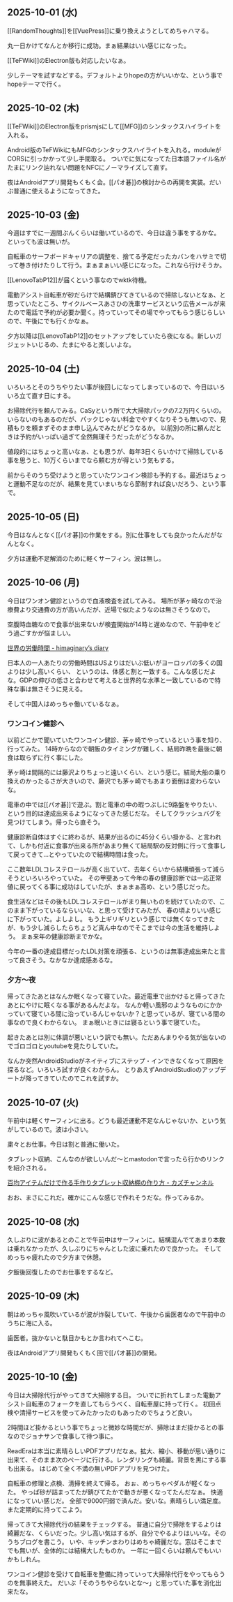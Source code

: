 ## 2025-10-01 (水)

[[RandomThoughts]]を[[VuePress]]に乗り換えようとしてめちゃハマる。

丸一日かけてなんとか移行に成功。まぁ結果はいい感じになった。

[[TeFWiki]]のElectron版も対応したいなぁ。

少しテーマを試すなどする。デフォルトよりhopeの方がいいかな、という事でhopeテーマで行く。

## 2025-10-02 (木)

[[TeFWiki]]のElectron版をprismjsにして[[MFG]]のシンタックスハイライトを入れる。

Android版のTeFWikiにもMFGのシンタックスハイライトを入れる。moduleがCORSに引っかかって少し手間取る。
ついでに気になってた日本語ファイル名がたまにリンク辿れない問題をNFCにノーマライズして直す。

夜はAndroidアプリ開発もくもく会。[[パオ碁]]の検討からの再開を実装。だいぶ普通に使えるようになってきた。

## 2025-10-03 (金)

今週はすでに一週間ぶんくらいは働いているので、今日は違う事をするかな。
といっても波は無いが。

自転車のサーフボードキャリアの調整を、捨てる予定だったカバンをハサミで切って巻き付けたりして行う。まぁまぁいい感じになった。これなら行けそうか。

[[LenovoTabP12]]が届くという事なのでwktk待機。

電動アシスト自転車が砂だらけで結構錆びてきているので掃除しないとなぁ、と思っていたところ、サイクルベースあさひの洗車サービスという広告メールが来たので電話で予約が必要か聞く。持っていってその場でやってもらう感じらしいので、午後にでも行くかなぁ。

夕方以降は[[LenovoTabP12]]のセットアップをしていたら夜になる。新しいガジェットいじるの、たまにやると楽しいよな。

## 2025-10-04 (土)

いろいろとそのうちやりたい事が後回しになってしまっているので、今日はいろいろ立て直す日にする。

お掃除代行を頼んでみる。CaSyという所で大大掃除パックの7.2万円くらいの。いらないのもあるのだが、パックじゃない料金でやすくなりそうも無いので、見積もりを頼まずそのまま申し込んでみたがどうなるか。
以前別の所に頼んだときは予約がいっぱい過ぎて全然無理そうだったがどうなるか。

値段的にはちょっと高いなぁ、とも思うが、毎年3日くらいかけて掃除している事を思うと、10万くらいまでなら頼む方が得という気もする。

前からそのうち受けようと思っていたワンコイン検診も予約する。最近はちょっと運動不足なのだが、結果を見ていまいちなら節制すれば良いだろう、という事で。

## 2025-10-05 (日)

今日はなんとなく[[パオ碁]]の作業をする。別に仕事をしても良かったんだがなんとなく。

夕方は運動不足解消のために軽くサーフィン。波は無し。

## 2025-10-06 (月)

今日はワンオン健診というので血液検査を試してみる。
場所が茅ヶ崎なので治療費より交通費の方が高いんだが、近場で似たようなのは無さそうなので。

空腹時血糖なので食事が出来ないが検査開始が14時と遅めなので、午前中をどう過ごすかが悩ましい。

[世界の労働時間 - himaginary’s diary](https://himaginary.hatenablog.com/entry/20250911/Global_Working_Hours)

日本人の一人あたりの労働時間はUSよりはだいぶ低いがヨーロッパの多くの国よりは少し高いくらい、
というのは、体感と割と一致する。こんな感じだよな。GDPの伸びの低さと合わせて考えると世界的な水準と一致しているので特殊な事は無さそうに見える。

そして中国人はめっちゃ働いているなぁ。

### ワンコイン健診へ

以前どこかで聞いていたワンコイン健診、茅ヶ崎でやっているという事を知り、行ってみた。
14時からなので朝飯のタイミングが難しく、結局昨晩を最後に朝食は取らずに行く事にした。

茅ヶ崎は間隔的には藤沢よりちょっと遠いくらい、という感じ。結局大船の乗り換えのかったるさが大きいので、藤沢でも茅ヶ崎でもあまり面倒は変わらないな。

電車の中では[[パオ碁]]で遊ぶ。割と電車の中の暇つぶしに9路盤をやりたい、という目的は達成出来るようになってきた感じだな。
そしてクラッシュバグを見つけてしまう。帰ったら直そう。

健康診断自体はすぐに終わるが、結果が出るのに45分くらい掛かる、と言われて、しかも付近に食事が出来る所があまり無くて結局駅の反対側に行って食事して戻ってきて…とやっていたので結構時間は食った。

ここ数年LDLコレステロールが高く出ていて、去年くらいから結構頑張って減らそうといろいろやっていた。
その甲斐あって今年の春の健康診断では一応正常値に戻ってくる事に成功はしていたが、まぁまぁ高め、という感じだった。

食生活などはその後もLDLコレステロールがまり無いものを続けていたので、このまま下がっているならいいな、と思って受けてみたが、
春の頃よりいい感じに下がっていた。よしよし。
もう上ギリギリという感じでは無くなってきたが、もう少し減らしたらちょうど真ん中なのでそこまでは今の生活を維持しよう。
まぁ来年の健康診断までかな。

今年の一番の達成目標だったLDL対策を頑張る、というのは無事達成出来たと言って良さそう。なかなか達成感あるな。

### 夕方〜夜

帰ってきたあとはなんか眠くなって寝ていた。最近電車で出かけると帰ってきたあとにやけに眠くなる事があるんだよな。
なんか軽い風邪のようなものにかかっていて寝ている間に治っているんじゃないか？と思っているが、寝ている間の事なので良くわからない。
まぁ眠いときには寝るという事で寝ていた。

起きたあとは別に体調が悪いという訳でも無い。ただあんまりやる気が出ないのでゴロゴロとyoutubeを見たりしていた。

なんか突然AndroidStudioがネイティブにステップ・インできなくなって原因を探るなど。いろいろ試すが良くわからん。
とりあえずAndroidStudioのアップデートが降ってきていたのでこれを試すか。

## 2025-10-07 (火)

午前中は軽くサーフィンに出る。どうも最近運動不足なんじゃないか、という気がしているので。波は小さい。

粛々とお仕事。今日は割と普通に働いた。

タブレット収納、こんなのが欲しいんだ〜とmastodonで言ったら行かのリンクを紹介される。

[百均アイテムだけで作る手作りタブレット収納棚の作り方 - カズチャンネル](http://kazuch.com/3238.html)

おお、まさにこれだ。確かにこんな感じで作れそうだな。作ってみるか。

## 2025-10-08 (水)

久しぶりに波があるとのことで午前中はサーフィンに。結構混んでてあまり本数は乗れなかったが、久しぶりにちゃんとした波に乗れたので良かった。
そしてめっちゃ疲れたので夕方まで休憩。

夕飯後回復したのでお仕事をするなど。

## 2025-10-09 (木)

朝はめっちゃ風吹いているが波が炸裂していて、午後から歯医者なので午前中のうちに海に入る。

歯医者。抜かないと駄目かもとか言われてへこむ。

夜はAndroidアプリ開発もくもく回で[[パオ碁]]の開発。

## 2025-10-10 (金)

今日は大掃除代行がやってきて大掃除する日。
ついでに折れてしまった電動アシスト自転車のフォークを直してもらうべく、自転車屋に持って行く。
初回点検や清掃サービスを使ってみたかったのもあったのでちょうど良い。

2時間ほど掛かるという事でちょっと微妙な時間だが、掃除はまだ掛かるとの事なのでジョナサンで食事して待つ事に。

ReadEraは本当に素晴らしいPDFアプリだなぁ。拡大、縮小、移動が思い通りに出来て、そのまま次のページに行ける。レンダリングも綺麗。背景を黒にする事も出来る。
はじめて全く不満の無いPDFアプリを見つけた。

自転車の修理と点検、清掃を終えて帰る。
おぉ、めっちゃペダルが軽くなった。
やっぱ砂が詰まってたが錆びてたかで動きが悪くなってたんだなぁ。
快適になっていい感じだ。
全部で9000円弱で済んだ。安いな。素晴らしい満足度。
また定期的に持ってこよう。

帰ってきて大掃除代行の結果をチェックする。
普通に自分で掃除をするよりは綺麗だな、くらいだった。少し高い気はするが、自分でやるよりはいいな。そのうちブログを書こう。
いや、キッチンまわりはめちゃ綺麗だな。窓はそこまででも無いが、全体的には結構大したものか。
一年に一回くらいは頼んでもいいかもしれん。

ワンコイン健診を受けて自転車を整備に持っていって大掃除代行をやってもらうのを無事終えた。
だいぶ「そのうちやらないとな〜」と思っていた事を消化出来たな。